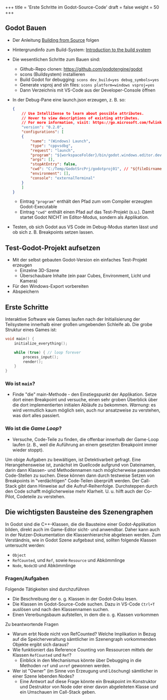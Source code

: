 +++
title = 'Erste Schritte im Godot-Source-Code'
draft = false
weight = 50 
+++

## Godot Bauen

- Der Anleitung [Building from Source](https://docs.godotengine.org/en/stable/contributing/development/compiling/index.html#) folgen
- Hintergrundinfo zum Build-System: [Introduction to the build system](https://docs.godotengine.org/en/stable/contributing/development/compiling/introduction_to_the_buildsystem.html)

- Die wesentlichen Schritte zum Bauen sind:
    - Github-Repo clonen: https://github.com/godotengine/godot
    - scons (Buildsystem) installieren
    - Build Godot for debugging: 
    ```scons dev_build=yes debug_symbols=yes```
    - Generate vsproj and sln files: 
    ```scons platform=windows vsproj=yes```
    - Dann Verzeichnis mit VS-Code aus der Developer-Console öffnen 
- In der Debug-Pane eine launch.json erzeugen, z. B. so:
    ```json
    {
        // Use IntelliSense to learn about possible attributes.
        // Hover to view descriptions of existing attributes.
        // For more information, visit: https://go.microsoft.com/fwlink/?linkid=830387
        "version": "0.2.0",
        "configurations": [
        {
            "name": "(Windows) Launch",
            "type": "cppvsdbg",
            "request": "launch",
            "program": "${workspaceFolder}/bin/godot.windows.editor.dev.x86_64.exe",
            "args": [],
            "stopAtEntry": false,
            "cwd": "C:/Temp/GodotSrcPrj/godotproj01", // "${fileDirname}",
            "environment": [],
            "console": "externalTerminal"
        }
        ]
    }
    ```
    - Eintrag `"program"` enthält den Pfad zum vom Compiler erzeugten Godot-Executable
    - Eintrag `"cwd"` enthält einen Pfad auf das Test-Projekt (s.u.). Damit startet Godot NICHT im Editor-Modus, sondern als Applikation. 
- Testen, ob sich Godot aus VS Code im Debug-Modus starten lässt und ob sich z. B. Breakpoints setzen lassen.

## Test-Godot-Projekt aufsetzen

- Mit der selbst gebauten Godot-Version ein einfaches Test-Projekt erzeugen
  - Einzelne 3D-Szene
  - Überschaubare Inhalte (ein paar Cubes, Environment, Licht und Kamera)
- Für den Windows-Export vorbereiten
- Abspeichern


## Erste Schritte

Interaktive Software wie Games laufen nach der Initialisierung der Teilsysteme innerhalb einer großen umgebenden Schleife ab. Die grobe Struktur eines Games ist:

```c++
void main() {
    initialize_everything();

    while (true) { // loop forever
        process_input();
        render();
    }
}
```


### Wo ist `main`?

- Finde "die" main-Methode - den Einstiegspunkt der Applikation. Setze dort einen Breakpoint und versuche, einen sehr groben Überblick über die dort implementierten initialen Abläufe zu bekommen. *Warnung*: es wird vermutlich kaum möglich sein, auch nur ansatzweise zu verstehen, was dort alles passiert.

### Wo ist die _Game Loop_?

- Versuche, Code-Teile zu finden, die offenbar innerhalb der Game-Loop laufen (z. B., weil die Auführung an einem gesetzten Breakpoint immer wieder stoppt). 

Um obige Aufgaben zu bewältigen, ist Detektivarbeit gefragt. Eine Herangehensweise ist, zunächst im Quellcode aufgrund von Dateinamen, darin dann Klassen- und Methodennamen nach möglicherweise passenden Code-Stellen zu suchen. Diese können dann durch testweise Setzen von Breakpoints in "verdächtigen" Code-Teilen überprüft werden. Der Call-Stack gibt dann Hinweise auf die Aufruf-Reihenfolge. Durchsteppen durch den Code schafft möglicherweise mehr Klarheit. U. u. hilft auch der Co-Pilot, Codeteile zu verstehen.

## Die wichtigsten Bausteine des Szenengraphen

In Godot sind die C++-Klassen, die die Bausteine einer Godot-Applikation bilden, direkt auch im Game-Editor sicht- und anwendbar. Daher kann auch in der Nutzer-Dokumentation die Klassenhierarchie abgelesen werden. Zum Verständnis, wie in Godot Szene aufgebaut sind, sollten folgende Klassen untersucht werden:

- `Object`
- `RefCounted`, und `Ref`, sowie `Resource` und Abkömmlinge
- `Node`, `Node3D` und Abkömmlinge


### Fragen/Aufgaben

Folgende Tätigkeiten sind durchzuführen

- Die Beschreibung der o. g. Klassen in der Godot-Doku lesen.
- Die Klassen im Godot-Source-Code suchen. Dazu in VS-Code `Ctrl+T` auslösen und nach den Klassennamen suchen.
- Einen Vererbungsbaum aufstellen, in dem die o. g. Klassen vorkommen

Zu beantwortende Fragen

- Warum erbt Node nicht von RefCounted? Welche Implikation in Bezug auf die Speicherveraltung sämtlicher im Szenengraph vorkommenden Objekte ergibt sich daraus?
- Wie funktioniert das Reference Counting von Ressourcen mittels der Klassen `RefCounted` und `Ref`?
  - Einblick in den Mechanismus könnte über Debugging in die Methoden `ref` und `unref` gewonnen werden.
- Wer ist "Owner" (im Sinne von Erzeugung und Löschung) sämtlicher in einer Szene lebenden Nodes? 
  - Eine Antwort auf diese Frage könnte ein Breakpoint im Konstruktor und Destruktor von Node oder einer davon abgeleiteten Klasse und ein Umschauen im Call-Stack geben.




